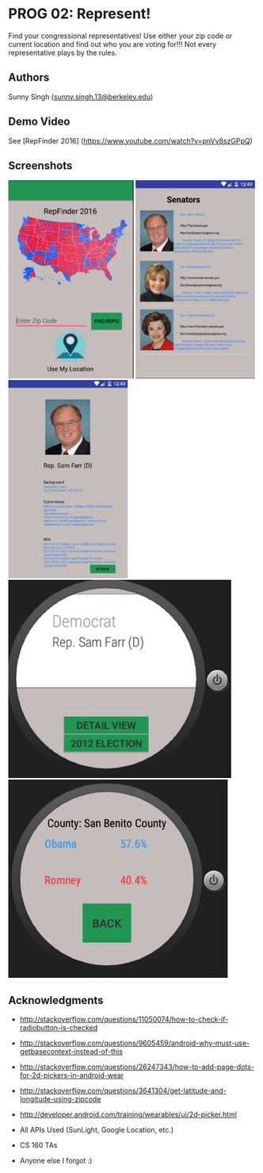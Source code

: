 # PROG 02: Represent!


Find your congressional representatives! Use either your zip code or current location and find out who you are voting for!!! Not every representative plays by the rules. 

## Authors

Sunny Singh ([sunny.singh.13@berkeley.edu](mailto:sunny.singh.13@berkeley.edu))

## Demo Video

See [RepFinder 2016] (https://www.youtube.com/watch?v=pnVv8szGPpQ)

## Screenshots

<img src="screenshots/title.png" height="400" alt="Title Phone"/>
<img src ="screenshots/repview.png" height="400" alt="Congressional View"/>
<img src ="screenshots/detail.png" height="400" alt="Detail Phone"/>
<img src ="screenshots/watchTitle.png" height="400" alt=“Watch Title"/>
<img src ="screenshots/watchElec.png" height="400" alt="Watch Election 2012"/>

## Acknowledgments

* http://stackoverflow.com/questions/11050074/how-to-check-if-radiobutton-is-checked

* http://stackoverflow.com/questions/9605459/android-why-must-use-getbasecontext-instead-of-this

* http://stackoverflow.com/questions/26247343/how-to-add-page-dots-for-2d-pickers-in-android-wear

* http://stackoverflow.com/questions/3641304/get-latitude-and-longitude-using-zipcode

* http://developer.android.com/training/wearables/ui/2d-picker.html

* All APIs Used (SunLight, Google Location, etc.)

* CS 160 TAs

* Anyone else I forgot :)


